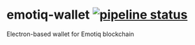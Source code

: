 # emotiq-wallet [![pipeline status](https://gitlab.aws.emotiq.ch/emotiq/emotiq-wallet/badges/dev/pipeline.svg)](https://gitlab.aws.emotiq.ch/emotiq/emotiq-wallet/commits/dev)

Electron-based wallet for Emotiq blockchain
